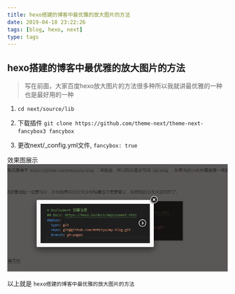 ```yaml
---
title: hexo搭建的博客中最优雅的放大图片的方法
date: 2019-04-18 23:22:26
tags: [blog, hexo, next]
type: tags
---
```



## hexo搭建的博客中最优雅的放大图片的方法

> 写在前面，大家百度hexo放大图片的方法很多种所以我就讲最优雅的一种也是最好用的一种

1. `cd next/source/lib`

2. 下载插件 `git clone https://github.com/theme-next/theme-next-fancybox3 fancybox`

3. 更改next/_config.yml文件,  `fancybox: true`

效果图展示
![](hexo搭建的博客中最优雅的放大图片的方法/hexo-sfd.png)

以上就是 `hexo搭建的博客中最优雅的放大图片的方法`